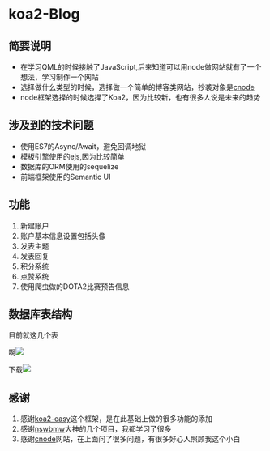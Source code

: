 # koa2-Blog
## 简要说明
- 在学习QML的时候接触了JavaScript,后来知道可以用node做网站就有了一个想法，学习制作一个网站
- 选择做什么类型的时候，选择做一个简单的博客类网站，抄袭对象是[cnode](https://cnodejs.org/)
- node框架选择的时候选择了Koa2，因为比较新，也有很多人说是未来的趋势

## 涉及到的技术问题
- 使用ES7的Async/Await，避免回调地狱
- 模板引擎使用的ejs,因为比较简单
- 数据库的ORM使用的sequelize
- 前端框架使用的Semantic UI

## 功能
1. 新建账户
2. 账户基本信息设置包括头像
3. 发表主题
4. 发表回复
5. 积分系统
6. 点赞系统
7. 使用爬虫做的DOTA2比赛预告信息

## 数据库表结构
目前就这几个表

啊![](https://github.com/hezhongfeng/Koa2-Blog/blob/master/images/DB.svg)

下载![](https://img.shields.io/badge/download-1K-brightgreen.svg)

## 感谢
1. 感谢[koa2-easy](https://github.com/Lxxyx/koa2-easy)这个框架，是在此基础上做的很多功能的添加
2. 感谢[nswbmw](https://github.com/nswbmw)大神的几个项目，我都学习了很多
3. 感谢[cnode](https://cnodejs.org/)网站，在上面问了很多问题，有很多好心人照顾我这个小白